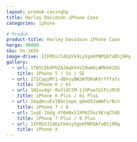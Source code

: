 ```yaml
---
layout: produk-casinghp
title: Harley Davidson iPhone Case
categories: iphone

# Produk
product-title: Harley Davidson iPhone Case
harga: 90000
sku: hn-1656
image-drive: 1IFMSSJ14EpYk9iyVgnKPNPQAfaB5j9Rq
gallery:
  - url: 1TWYLDk9PUZAJAqkVxV2OwHkLWMkbO1DG
    title: iPhone 5 / 5s / SE
  - url: 171CqqyMY1-dBVyyBW2WfDRaKXrYYfafx
    title: iPhone 6 / 6s
  - url: 1H1sv4gr-0o3ldCtM-1jhPaa7plPizMiR
    title: iPhone 6 Plus / 6s Plus
  - url: 1bqdmcuExYBOciepo_qOmd52aWAFsrBch
    title: iPhone 7 / 8
  - url: 1xgE-I6dg_4Y6H8x53XP625kcYKrqZlAD
    title: iPhone 7 Plus / 8 Plus
  - url: 1IFMSSJ14EpYk9iyVgnKPNPQAfaB5j9Rq
    title: iPhone X
---
```

